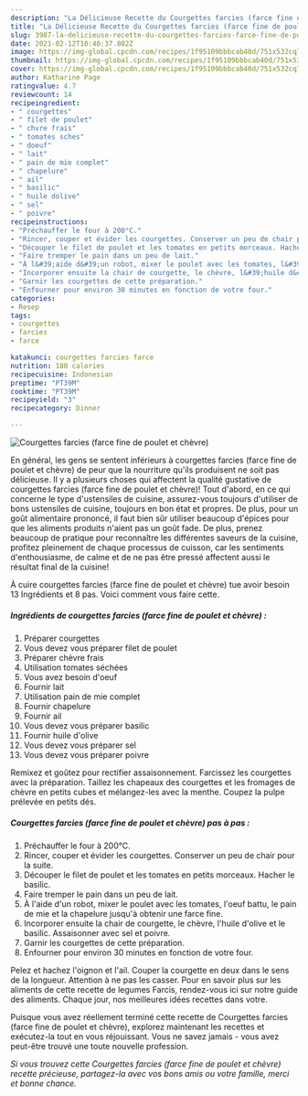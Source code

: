 ```yaml
---
description: "La Délicieuse Recette du Courgettes farcies (farce fine de poulet et chèvre)"
title: "La Délicieuse Recette du Courgettes farcies (farce fine de poulet et chèvre)"
slug: 3987-la-delicieuse-recette-du-courgettes-farcies-farce-fine-de-poulet-et-chevre
date: 2021-02-12T10:40:37.802Z
image: https://img-global.cpcdn.com/recipes/1f95109bbbcab40d/751x532cq70/courgettes-farcies-farce-fine-de-poulet-et-chevre-photo-principale-de-la-recette.jpg
thumbnail: https://img-global.cpcdn.com/recipes/1f95109bbbcab40d/751x532cq70/courgettes-farcies-farce-fine-de-poulet-et-chevre-photo-principale-de-la-recette.jpg
cover: https://img-global.cpcdn.com/recipes/1f95109bbbcab40d/751x532cq70/courgettes-farcies-farce-fine-de-poulet-et-chevre-photo-principale-de-la-recette.jpg
author: Katharine Page
ratingvalue: 4.7
reviewcount: 14
recipeingredient:
- " courgettes"
- " filet de poulet"
- " chvre frais"
- " tomates sches"
- " doeuf"
- " lait"
- " pain de mie complet"
- " chapelure"
- " ail"
- " basilic"
- " huile dolive"
- " sel"
- " poivre"
recipeinstructions:
- "Préchauffer le four à 200°C."
- "Rincer, couper et évider les courgettes. Conserver un peu de chair pour la suite."
- "Découper le filet de poulet et les tomates en petits morceaux. Hacher le basilic."
- "Faire tremper le pain dans un peu de lait."
- "À l&#39;aide d&#39;un robot, mixer le poulet avec les tomates, l&#39;oeuf battu, le pain de mie et la chapelure jusqu&#39;à obtenir une farce fine."
- "Incorporer ensuite la chair de courgette, le chèvre, l&#39;huile d&#39;olive et le basilic. Assaisonner avec sel et poivre."
- "Garnir les courgettes de cette préparation."
- "Enfourner pour environ 30 minutes en fonction de votre four."
categories:
- Resep
tags:
- courgettes
- farcies
- farce

katakunci: courgettes farcies farce 
nutrition: 180 calories
recipecuisine: Indonesian
preptime: "PT39M"
cooktime: "PT39M"
recipeyield: "3"
recipecategory: Dinner

---
```



![Courgettes farcies (farce fine de poulet et chèvre)](https://img-global.cpcdn.com/recipes/1f95109bbbcab40d/751x532cq70/courgettes-farcies-farce-fine-de-poulet-et-chevre-photo-principale-de-la-recette.jpg)

En général, les gens se sentent inférieurs à courgettes farcies (farce fine de poulet et chèvre) de peur que la nourriture qu'ils produisent ne soit pas délicieuse. Il y a plusieurs choses qui affectent la qualité gustative de courgettes farcies (farce fine de poulet et chèvre)! Tout d'abord, en ce qui concerne le type d'ustensiles de cuisine, assurez-vous toujours d'utiliser de bons ustensiles de cuisine, toujours en bon état et propres. De plus, pour un goût alimentaire prononcé, il faut bien sûr utiliser beaucoup d'épices pour que les aliments produits n'aient pas un goût fade. De plus, prenez beaucoup de pratique pour reconnaître les différentes saveurs de la cuisine, profitez pleinement de chaque processus de cuisson, car les sentiments d'enthousiasme, de calme et de ne pas être pressé affectent aussi le résultat final de la cuisine!

<!--inarticleads1-->

À cuire courgettes farcies (farce fine de poulet et chèvre) tue avoir besoin 13 Ingrédients et 8 pas. Voici comment vous faire cette.

##### Ingrédients de courgettes farcies (farce fine de poulet et chèvre) :

1. Préparer  courgettes
1. Vous devez vous préparer  filet de poulet
1. Préparer  chèvre frais
1. Utilisation  tomates séchées
1. Vous avez besoin  d&#39;oeuf
1. Fournir  lait
1. Utilisation  pain de mie complet
1. Fournir  chapelure
1. Fournir  ail
1. Vous devez vous préparer  basilic
1. Fournir  huile d&#39;olive
1. Vous devez vous préparer  sel
1. Vous devez vous préparer  poivre


Remixez et goûtez pour rectifier assaisonnement. Farcissez les courgettes avec la préparation. Taillez les chapeaux des courgettes et les fromages de chèvre en petits cubes et mélangez-les avec la menthe. Coupez la pulpe prélevée en petits dés. 

<!--inarticleads2-->

##### Courgettes farcies (farce fine de poulet et chèvre) pas à pas :

1. Préchauffer le four à 200°C.
1. Rincer, couper et évider les courgettes. Conserver un peu de chair pour la suite.
1. Découper le filet de poulet et les tomates en petits morceaux. Hacher le basilic.
1. Faire tremper le pain dans un peu de lait.
1. À l&#39;aide d&#39;un robot, mixer le poulet avec les tomates, l&#39;oeuf battu, le pain de mie et la chapelure jusqu&#39;à obtenir une farce fine.
1. Incorporer ensuite la chair de courgette, le chèvre, l&#39;huile d&#39;olive et le basilic. Assaisonner avec sel et poivre.
1. Garnir les courgettes de cette préparation.
1. Enfourner pour environ 30 minutes en fonction de votre four.


Pelez et hachez l&#39;oignon et l&#39;ail. Couper la courgette en deux dans le sens de la longueur. Attention à ne pas les casser. Pour en savoir plus sur les aliments de cette recette de legumes Farcis, rendez-vous ici sur notre guide des aliments. Chaque jour, nos meilleures idées recettes dans votre. 

<!--inarticleads1-->

<p>
Puisque vous avez réellement terminé cette recette de Courgettes farcies (farce fine de poulet et chèvre), explorez maintenant les recettes et exécutez-la tout en vous réjouissant. Vous ne savez jamais - vous avez peut-être trouvé une toute nouvelle profession.
</p>

<p>
<i>Si vous trouvez cette Courgettes farcies (farce fine de poulet et chèvre) recette précieuse, partagez-la avec vos bons amis ou votre famille, merci et bonne chance.</i>
</p>
